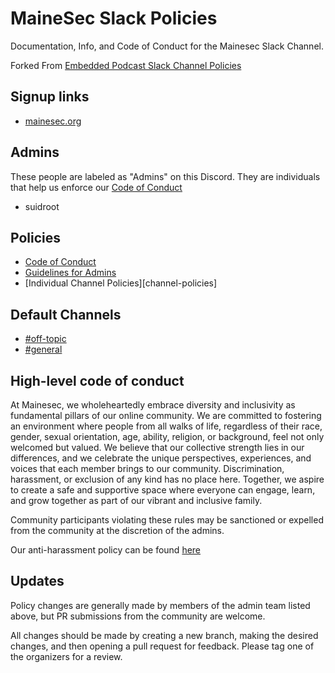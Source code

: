 # MaineSec Slack Policies

Documentation, Info, and Code of Conduct for the Mainesec Slack Channel.

Forked From [Embedded Podcast Slack Channel Policies](https://github.com/eleciawhite/reusable/tree/master/slackPolicies)

## Signup links

* [mainesec.org](http://mainesec.org)

## Admins

These people are labeled as "Admins" on this Discord. They are individuals that help us enforce our [Code of Conduct][conduct]

* suidroot

## Policies

* [Code of Conduct][conduct]
* [Guidelines for Admins][conduct-organizers]
* [Individual Channel Policies][channel-policies]

## Default Channels

* [#off-topic](https://discord.com/channels/1013267540274847816/1013267540274847824)
* [#general](https://discord.com/channels/1013267540274847816/1013267540274847822)

## High-level code of conduct

At Mainesec, we wholeheartedly embrace diversity and inclusivity as fundamental pillars of our online community. We are committed to fostering an environment where people from all walks of life, regardless of their race, gender, sexual orientation, age, ability, religion, or background, feel not only welcomed but valued. We believe that our collective strength lies in our differences, and we celebrate the unique perspectives, experiences, and voices that each member brings to our community. Discrimination, harassment, or exclusion of any kind has no place here. Together, we aspire to create a safe and supportive space where everyone can engage, learn, and grow together as part of our vibrant and inclusive family.

Community participants violating these rules may be sanctioned or expelled from the community at the discretion of the admins.

Our anti-harassment policy can be found [here][conduct]

## Updates

Policy changes are generally made by members of the admin team listed above, but PR submissions from the community are welcome.

All changes should be made by creating a new branch, making the desired changes, and then opening a pull request for feedback. Please tag one of the organizers for a review.

[conduct]: code-of-conduct.md
[conduct-organizers]: conduct-organizers.md
